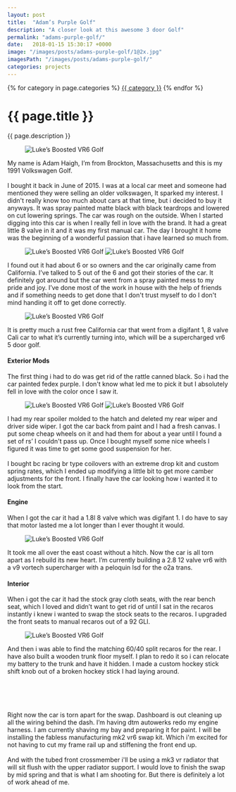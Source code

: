 ```yaml
---
layout: post
title:  "Adam’s Purple Golf"
description: "A closer look at this awesome 3 door Golf"
permalink: "adams-purple-golf/"
date:   2018-01-15 15:30:17 +0000
image: "/images/posts/adams-purple-golf/1@2x.jpg"
imagesPath: "/images/posts/adams-purple-golf/"
categories: projects
---
```


{% for category in page.categories %}
  <a href="#" class="post-category">{{ category }}</a>
{% endfor %}

# {{ page.title }}

<p class="body-large">{{ page.description }}</p>

<figure>
  <img src="{{ page.imagesPath }}1.jpg" srcset="{{ page.imagesPath }}1.jpg 1x, {{ page.imagesPath }}1@2x.jpg 2x" alt="Luke’s Boosted VR6 Golf">
</figure>

My name is Adam Haigh, I’m from Brockton, Massachusetts and this is my 1991 Volkswagen Golf.
<br/><br/>
I bought it back in June of 2015. I was at a local car meet and someone had mentioned they were selling an older volkswagen, It sparked my interest. I didn't really know too much about cars at that time, but i decided to buy it anyways. It was spray painted matte black with black teardrops and lowered on cut lowering springs. The car was rough on the outside. When I started digging into this car is when I really fell in love with the brand. It had a great little 8 valve in it and it was my first manual car. The day I brought it home was the beginning of a wonderful passion that i have learned so much from.

<figure class="pair">
  <img src="/images/posts/lukes-boosted-vr6-golf/2.jpg" srcset="/images/posts/lukes-boosted-vr6-golf/2.jpg 1x, /images/posts/lukes-boosted-vr6-golf/2@2x.jpg 2x" alt="Luke’s Boosted VR6 Golf">

  <img src="/images/posts/lukes-boosted-vr6-golf/3.jpg" srcset="/images/posts/lukes-boosted-vr6-golf/3.jpg 1x, /images/posts/lukes-boosted-vr6-golf/3@2x.jpg 2x" alt="Luke’s Boosted VR6 Golf">
</figure>

I found out it had about 6 or so owners and the car originally came from California. I’ve talked to 5 out of the 6 and got their stories of the car. It definitely got around but the car went from a spray painted mess to my pride and joy. I’ve done most of the work in house with the help of friends and if something needs to get done that I don't trust myself to do I don't mind handing it off to get done correctly.

<figure>
  <img src="{{ page.imagesPath }}1.jpg" srcset="{{ page.imagesPath }}1.jpg 1x, {{ page.imagesPath }}1@2x.jpg 2x" alt="Luke’s Boosted VR6 Golf">
</figure>

It is pretty much a rust free California car that went from a digifant 1, 8 valve Cali car to what it’s currently turning into, which will be a supercharged vr6 5 door golf.


#### Exterior Mods
The first thing i had to do was get rid of the rattle canned black. So i had the car painted fedex purple. I don't know what led me to pick it but I absolutely fell in love with the color once I saw it.

<figure class="pair">
  <img src="/images/posts/lukes-boosted-vr6-golf/2.jpg" srcset="/images/posts/lukes-boosted-vr6-golf/2.jpg 1x, /images/posts/lukes-boosted-vr6-golf/2@2x.jpg 2x" alt="Luke’s Boosted VR6 Golf">

  <img src="/images/posts/lukes-boosted-vr6-golf/3.jpg" srcset="/images/posts/lukes-boosted-vr6-golf/3.jpg 1x, /images/posts/lukes-boosted-vr6-golf/3@2x.jpg 2x" alt="Luke’s Boosted VR6 Golf">
</figure>

I had my rear spoiler molded to the hatch and deleted my rear wiper and driver side wiper. I got the car back from paint and I had a fresh canvas. I put some cheap wheels on it and had them for about a year until I found a set of rs’ I couldn't pass up. Once I bought myself some nice wheels I figured it was time to get some good suspension for her.
<br/><br/>
I bought bc racing br type coilovers with an extreme drop kit and custom spring rates, which I ended up modifying a little bit to get more camber adjustments for the front. I finally have the car looking how i wanted it to look from the start.


#### Engine
When I got the car it had a 1.8l 8 valve which was digifant 1. I do have to say that motor lasted me a lot longer than I ever thought it would.

<figure>
  <img src="{{ page.imagesPath }}1.jpg" srcset="{{ page.imagesPath }}1.jpg 1x, {{ page.imagesPath }}1@2x.jpg 2x" alt="Luke’s Boosted VR6 Golf">
</figure>

It took me all over the east coast without a hitch. Now the car is all torn apart as I rebuild its new heart. I’m currently building a 2.8 12 valve vr6 with a v9 vortech supercharger with a peloquin lsd for the o2a trans.


#### Interior
When i got the car it had the stock gray cloth seats, with the rear bench seat, which I loved and didn’t want to get rid of until I sat in the recaros instantly i knew i wanted to swap the stock seats to the recaros. I upgraded the front seats to manual recaros out of a 92 GLI.

<figure>
  <img src="{{ page.imagesPath }}1.jpg" srcset="{{ page.imagesPath }}1.jpg 1x, {{ page.imagesPath }}1@2x.jpg 2x" alt="Luke’s Boosted VR6 Golf">
</figure>

And then i was able to find the matching 60/40 split recaros for the rear. I have also built a wooden trunk floor myself. I plan to redo it so i can relocate my battery to the trunk and have it hidden. I made a custom hockey stick shift knob out of a broken hockey stick I had laying around.

<br/><br/><br/><br/>
Right now the car is torn apart for the swap. Dashboard is out cleaning up all the wiring behind the dash. I’m having dtm autowerks redo my engine harness. I am currently shaving my bay and preparing it for paint. I will be installing the fabless manufacturing mk2 vr6 swap kit. Which i'm excited for not having to cut my frame rail up and stiffening the front end up.
<br/><br/>
And with the tubed front crossmember i'll be using a mk3 vr radiator that will sit flush with the upper radiator support. I would love to finish the swap by mid spring and that is what I am shooting for. But there is definitely a lot of work ahead of me.
